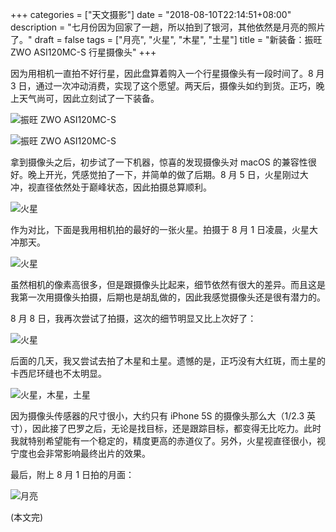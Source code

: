 +++
categories = ["天文摄影"]
date = "2018-08-10T22:14:51+08:00"
description = "七月份因为回家了一趟，所以拍到了银河，其他依然是月亮的照片了。"
draft = false
tags = ["月亮", "火星", "木星", "土星"]
title = "新装备：振旺 ZWO ASI120MC-S 行星摄像头"
+++

因为用相机一直拍不好行星，因此盘算着购入一个行星摄像头有一段时间了。8 月 3 日，通过一次冲动消费，实现了这个愿望。两天后，摄像头如约到货。正巧，晚上天气尚可，因此立刻试了一下装备。

<!--more-->

![振旺 ZWO ASI120MC-S](/images/asi-120-mcs-box.jpg)

![振旺 ZWO ASI120MC-S](/images/asi-120-mcs-content.jpg)

拿到摄像头之后，初步试了一下机器，惊喜的发现摄像头对 macOS 的兼容性很好。晚上开光，凭感觉拍了一下，并简单的做了后期。8 月 5 日，火星刚过大冲，视直径依然处于巅峰状态，因此拍摄总算顺利。

![火星](/images/mars_20180805.jpg)

作为对比，下面是我用相机拍的最好的一张火星。拍摄于 8 月 1 日凌晨，火星大冲那天。

![火星](/images/mars_20180801.png)

虽然相机的像素高很多，但是跟摄像头比起来，细节依然有很大的差异。而且这是我第一次用摄像头拍摄，后期也是胡乱做的，因此我感觉摄像头还是很有潜力的。

8 月 8 日，我再次尝试了拍摄，这次的细节明显又比上次好了：

![火星](/images/mars_20180808.jpg)

后面的几天，我又尝试去拍了木星和土星。遗憾的是，正巧没有大红斑，而土星的卡西尼环缝也不太明显。

![火星，木星，土星](/images/planets_mars_jupiter_saturn_20180807_08.jpg)

因为摄像头传感器的尺寸很小，大约只有 iPhone 5S 的摄像头那么大（1/2.3 英寸），因此接了巴罗之后，无论是找目标，还是跟踪目标，都变得无比吃力。此时我就特别希望能有一个稳定的，精度更高的赤道仪了。另外，火星视直径很小，视宁度也会非常影响最终出片的效果。

最后，附上 8 月 1 日拍的月面：

![月亮](/images/moon_20180801.jpg)

(本文完)
